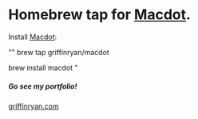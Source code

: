 # Homebrew tap for [Macdot](https://github.com/griffinryan/macdot).

Install [Macdot](https://github.com/griffinryan/macdot):

""
  brew tap griffinryan/macdot
  
  brew install macdot
"


##### Go see my portfolio!
[griffinryan.com](https://griffinryan.com/)
